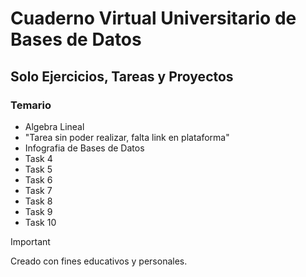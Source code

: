 
# Cuaderno Virtual Universitario de Bases de Datos

## Solo Ejercicios, Tareas y Proyectos

### Temario

- Algebra Lineal
- "Tarea sin poder realizar, falta link en plataforma"
- Infografia de Bases de Datos
- Task 4
- Task 5
- Task 6
- Task 7
- Task 8
- Task 9
- Task 10

> [!IMPORTANT]
> Creado con fines educativos y personales.
